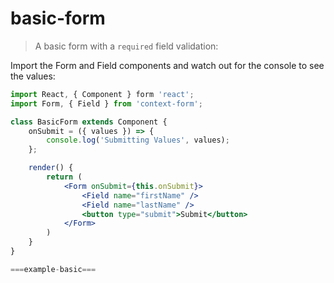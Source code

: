 # basic-form

> A basic form with a `required` field validation:

Import the Form and Field components and watch out for the console to see the values:

```jsx
import React, { Component } form 'react';
import Form, { Field } from 'context-form';

class BasicForm extends Component {
    onSubmit = ({ values }) => {
        console.log('Submitting Values', values);
    };

    render() {
        return (
            <Form onSubmit={this.onSubmit}>
                <Field name="firstName" />
                <Field name="lastName" />
                <button type="submit">Submit</button>
            </Form>
        )
    }
}
```

```jsx
===example-basic===
```

